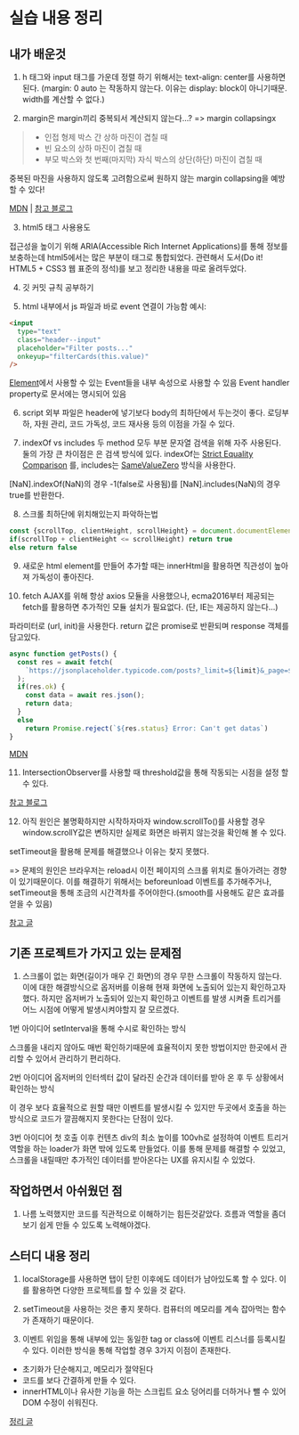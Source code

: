 # 실습 내용 정리



## 내가 배운것

1. h 태그와 input 태그를 가운데 정렬 하기 위해서는 text-align: center를 사용하면 된다.
  (margin: 0 auto 는 작동하지 않는다. 이유는 display: block이 아니기때문. width를 계산할 수 없다.)

2. margin은 margin끼리 중복되서 계산되지 않는다...? => margin collapsingx

> - 인접 형제 박스 간 상하 마진이 겹칠 때
> - 빈 요소의 상하 마진이 겹칠 때
> - 부모 박스와 첫 번째(마지막) 자식 박스의 상단(하단) 마진이 겹칠 때

중복된 마진을 사용하지 않도록 고려함으로써 원하지 않는 margin collapsing을 예방할 수 있다!

[MDN](https://developer.mozilla.org/en-US/docs/Web/CSS/CSS_Box_Model/Mastering_margin_collapsing) | [참고 블로그](https://velog.io/@raram2/CSS-%EB%A7%88%EC%A7%84-%EC%83%81%EC%87%84Margin-collapsing-%EC%9B%90%EB%A6%AC-%EC%99%84%EB%B2%BD-%EC%9D%B4%ED%95%B4)

3. html5 태그 사용용도

접근성을 높이기 위해 ARIA(Accessible Rich Internet Applications)를 통해 정보를 보충하는데
html5에서는 많은 부분이 태그로 통합되었다.
관련해서 도서(Do it! HTML5 + CSS3 웹 표준의 정석)를 보고 정리한 내용을 따로 올려두었다.

4. 깃 커밋 규칙 공부하기

5. html 내부에서 js 파일과 바로 event 연결이 가능함
예시:
```html
<input
  type="text"
  class="header--input"
  placeholder="Filter posts..."
  onkeyup="filterCards(this.value)"
/>
```

[Element](https://developer.mozilla.org/en-US/docs/Web/API/Element)에서 사용할 수 있는 Event들을 내부 속성으로 사용할 수 있음
Event handler property로 문서에는 명시되어 있음

6. script 외부 파일은 header에 넣기보다 body의 최하단에서 두는것이 좋다.
  로딩부하, 자원 관리, 코드 가독성, 코드 재사용 등의 이점을 가질 수 있다.

7. indexOf vs includes
  두 method 모두 부분 문자열 검색을 위해 자주 사용된다.
  둘의 가장 큰 차이점은 은 검색 방식에 있다.
  indexOf는 [Strict Equality Comparison](https://www.ecma-international.org/ecma-262/#sec-strict-equality-comparison) 를, includes는 [SameValueZero](https://www.ecma-international.org/ecma-262/#sec-samevaluezero) 방식을 사용한다.

  [NaN].indexOf(NaN)의 경우 -1(false로 사용됨)를
  [NaN].includes(NaN)의 경우 true를 반환한다.

8. 스크롤 최하단에 위치해있는지 파악하는법
```javascript
const {scrollTop, clientHeight, scrollHeight} = document.documentElement;
if(scrollTop + clientHeight <= scrollHeight) return true
else return false
```

9. 새로운 html element를 만들어 추가할 때는 innerHtml을 활용하면 직관성이 높아져 가독성이 좋아진다.

10. fetch
AJAX를 위해 항상 axios 모듈을 사용했으나, ecma2016부터 제공되는 fetch를 활용하면 추가적인 모듈 설치가 필요없다.
(단, IE는 제공하지 않는다...)

파라미터로 (url, init)을 사용한다.
return 값은 promise로 반환되며 response 객체를 담고있다.

```javascript
async function getPosts() {
  const res = await fetch(
    `https://jsonplaceholder.typicode.com/posts?_limit=${limit}&_page=${index}`
  );
  if(res.ok) {
    const data = await res.json();
    return data;
  }
  else
    return Promise.reject(`${res.status} Error: Can't get datas`)
}
```
[MDN](https://developer.mozilla.org/en-US/docs/Web/API/WindowOrWorkerGlobalScope/fetch)

11. IntersectionObserver를 사용할 때 threshold값을 통해 작동되는 시점을 설정 할 수 있다.

[참고 블로그](https://heropy.blog/2019/10/27/intersection-observer/)

12. 아직 원인은 불명확하지만 시작하자마자 window.scrollTo()를 사용할 경우 window.scrollY값은 변하지만
실제로 화면은 바뀌지 않는것을 확인해 볼 수 있다.

setTimeout을 활용해 문제를 해결했으나 이유는 찾지 못했다.

=> 문제의 원인은 브라우저는 reload시 이전 페이지의 스크롤 위치로 돌아가려는 경향이 있기때문이다.
이를 해결하기 위해서는 beforeunload 이벤트를 추가해주거나, setTimeout을 통해 조금의 시간격차를 주어야한다.(smooth를 사용해도 같은 효과를 얻을 수 있음)

[참고 글](https://stackoverflow.com/questions/19057731/scrolltop-on-page-reload-doesnt-work-possible-script-conflict)

## 기존 프로젝트가 가지고 있는 문제점

1. 스크롤이 없는 화면(길이가 매우 긴 화면)의 경우 무한 스크롤이 작동하지 않는다.
이에 대한 해결방식으로 옵저버를 이용해 현재 화면에 노출되어 있는지 확인하고자 했다.
하지만 옵저버가 노출되어 있는지 확인하고 이벤트를 발생 시켜줄 트리거를 어느 시점에 어떻게 발생시켜야할지 잘 모르겠다.

1번 아이디어
setInterval을 통해 수시로 확인하는 방식

스크롤을 내리지 않아도 매번 확인하기때문에 효율적이지 못한 방법이지만 한곳에서 관리할 수 있어서 관리하기 편리하다.

2번 아이디어
옵저버의 인터섹터 값이 달라진 순간과 데이터를 받아 온 후 두 상황에서 확인하는 방식

이 경우 보다 효율적으로 원할 때만 이벤트를 발생시킬 수 있지만 두곳에서 호출을 하는 방식으로
코드가 깔끔해지지 못한다는 단점이 있다.

3번 아이디어
첫 호출 이후 컨텐츠 div의 최소 높이를 100vh로 설정하여 이벤트 트리거 역할을 하는 loader가 화면 밖에 있도록 만들었다.
이를 통해 문제를 해결할 수 있었고, 스크롤을 내릴때만 추가적인 데이터를 받아온다는 UX를 유지시킬 수 있었다.



## 작업하면서 아쉬웠던 점

1. 나름 노력했지만 코드를 직관적으로 이해하기는 힘든것같았다.
흐름과 역할을 좀더 보기 쉽게 만들 수 있도록 노력해야겠다.



## 스터디 내용 정리

1. localStorage를 사용하면 탭이 닫힌 이후에도 데이터가 남아있도록 할 수 있다.
이를 활용하면 다양한 프로젝트를 할 수 있을 것 같다.

2. setTimeout을 사용하는 것은 좋지 못하다.
컴퓨터의 메모리를 계속 잡아먹는 함수가 존재하기 때문이다.

3. 이벤트 위임을 통해 내부에 있는 동일한 tag or class에 이벤트 리스너를 등록시킬 수 있다.
이러한 방식을 통해 작업할 경우 3가지 이점이 존재한다.

- 초기화가 단순해지고, 메모리가 절약된다
- 코드를 보다 간결하게 만들 수 있다.
- innerHTML이나 유사한 기능을 하는 스크립트 요소 덩어리를 더하거나 뺄 수 있어 DOM 수정이 쉬워진다.

[정리 글](https://ko.javascript.info/event-delegation)
